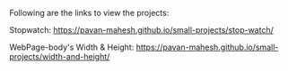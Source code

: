 Following are the links to view the projects:

Stopwatch: https://pavan-mahesh.github.io/small-projects/stop-watch/

WebPage-body's Width & Height:
https://pavan-mahesh.github.io/small-projects/width-and-height/